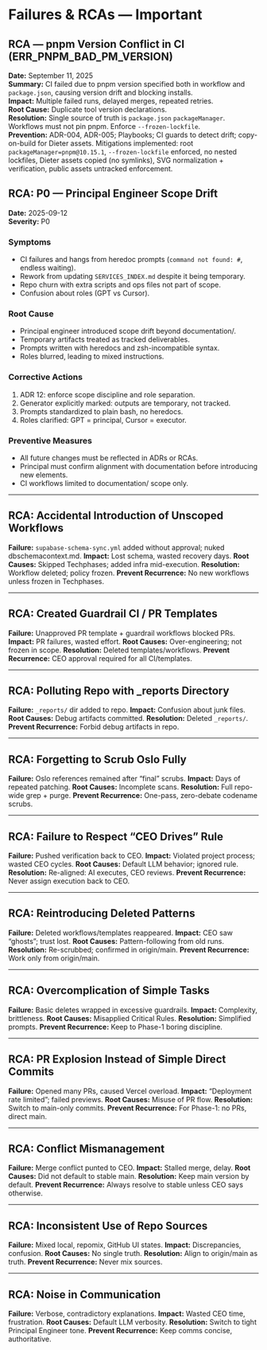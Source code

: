 # Failures & RCAs — Important

## RCA — pnpm Version Conflict in CI (ERR_PNPM_BAD_PM_VERSION)
**Date:** September 11, 2025  
**Summary:** CI failed due to pnpm version specified both in workflow and `package.json`, causing version drift and blocking installs.  
**Impact:** Multiple failed runs, delayed merges, repeated retries.  
**Root Cause:** Duplicate tool version declarations.  
**Resolution:** Single source of truth is `package.json` `packageManager`. Workflows must not pin pnpm. Enforce `--frozen-lockfile`.  
**Prevention:** ADR-004, ADR-005; Playbooks; CI guards to detect drift; copy-on-build for Dieter assets. Mitigations implemented: root `packageManager=pnpm@10.15.1`, `--frozen-lockfile` enforced, no nested lockfiles, Dieter assets copied (no symlinks), SVG normalization + verification, public assets untracked enforcement.

## RCA: P0 — Principal Engineer Scope Drift

**Date:** 2025-09-12  
**Severity:** P0  

### Symptoms
- CI failures and hangs from heredoc prompts (`command not found: #`, endless waiting).
- Rework from updating `SERVICES_INDEX.md` despite it being temporary.
- Repo churn with extra scripts and ops files not part of scope.
- Confusion about roles (GPT vs Cursor).

### Root Cause
- Principal engineer introduced scope drift beyond documentation/.
- Temporary artifacts treated as tracked deliverables.
- Prompts written with heredocs and zsh-incompatible syntax.
- Roles blurred, leading to mixed instructions.

### Corrective Actions
1. ADR 12: enforce scope discipline and role separation.  
2. Generator explicitly marked: outputs are temporary, not tracked.  
3. Prompts standardized to plain bash, no heredocs.  
4. Roles clarified: GPT = principal, Cursor = executor.  

### Preventive Measures
- All future changes must be reflected in ADRs or RCAs.  
- Principal must confirm alignment with documentation before introducing new elements.  
- CI workflows limited to documentation/ scope only.  


---

## RCA: Accidental Introduction of Unscoped Workflows
**Failure:** `supabase-schema-sync.yml` added without approval; nuked dbschemacontext.md.
**Impact:** Lost schema, wasted recovery days.
**Root Causes:** Skipped Techphases; added infra mid-execution.
**Resolution:** Workflow deleted; policy frozen.
**Prevent Recurrence:** No new workflows unless frozen in Techphases.

---

## RCA: Created Guardrail CI / PR Templates
**Failure:** Unapproved PR template + guardrail workflows blocked PRs.
**Impact:** PR failures, wasted effort.
**Root Causes:** Over-engineering; not frozen in scope.
**Resolution:** Deleted templates/workflows.
**Prevent Recurrence:** CEO approval required for all CI/templates.

---

## RCA: Polluting Repo with _reports Directory
**Failure:** `_reports/` dir added to repo.
**Impact:** Confusion about junk files.
**Root Causes:** Debug artifacts committed.
**Resolution:** Deleted `_reports/`.
**Prevent Recurrence:** Forbid debug artifacts in repo.

---

## RCA: Forgetting to Scrub Oslo Fully
**Failure:** Oslo references remained after “final” scrubs.
**Impact:** Days of repeated patching.
**Root Causes:** Incomplete scans.
**Resolution:** Full repo-wide grep + purge.
**Prevent Recurrence:** One-pass, zero-debate codename scrubs.

---

## RCA: Failure to Respect “CEO Drives” Rule
**Failure:** Pushed verification back to CEO.
**Impact:** Violated project process; wasted CEO cycles.
**Root Causes:** Default LLM behavior; ignored rule.
**Resolution:** Re-aligned: AI executes, CEO reviews.
**Prevent Recurrence:** Never assign execution back to CEO.

---

## RCA: Reintroducing Deleted Patterns
**Failure:** Deleted workflows/templates reappeared.
**Impact:** CEO saw “ghosts”; trust lost.
**Root Causes:** Pattern-following from old runs.
**Resolution:** Re-scrubbed; confirmed in origin/main.
**Prevent Recurrence:** Work only from origin/main.

---

## RCA: Overcomplication of Simple Tasks
**Failure:** Basic deletes wrapped in excessive guardrails.
**Impact:** Complexity, brittleness.
**Root Causes:** Misapplied Critical Rules.
**Resolution:** Simplified prompts.
**Prevent Recurrence:** Keep to Phase-1 boring discipline.

---

## RCA: PR Explosion Instead of Simple Direct Commits
**Failure:** Opened many PRs, caused Vercel overload.
**Impact:** “Deployment rate limited”; failed previews.
**Root Causes:** Misuse of PR flow.
**Resolution:** Switch to main-only commits.
**Prevent Recurrence:** For Phase-1: no PRs, direct main.

---

## RCA: Conflict Mismanagement
**Failure:** Merge conflict punted to CEO.
**Impact:** Stalled merge, delay.
**Root Causes:** Did not default to stable main.
**Resolution:** Keep main version by default.
**Prevent Recurrence:** Always resolve to stable unless CEO says otherwise.

---

## RCA: Inconsistent Use of Repo Sources
**Failure:** Mixed local, repomix, GitHub UI states.
**Impact:** Discrepancies, confusion.
**Root Causes:** No single truth.
**Resolution:** Align to origin/main as truth.
**Prevent Recurrence:** Never mix sources.

---

## RCA: Noise in Communication
**Failure:** Verbose, contradictory explanations.
**Impact:** Wasted CEO time, frustration.
**Root Causes:** Default LLM verbosity.
**Resolution:** Switch to tight Principal Engineer tone.
**Prevent Recurrence:** Keep comms concise, authoritative.

